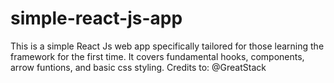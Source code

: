 # simple-react-js-app
This is a simple React Js web app specifically tailored for those learning the framework for the first time. It covers fundamental hooks, components, arrow funtions, and basic css styling. Credits to: @GreatStack
